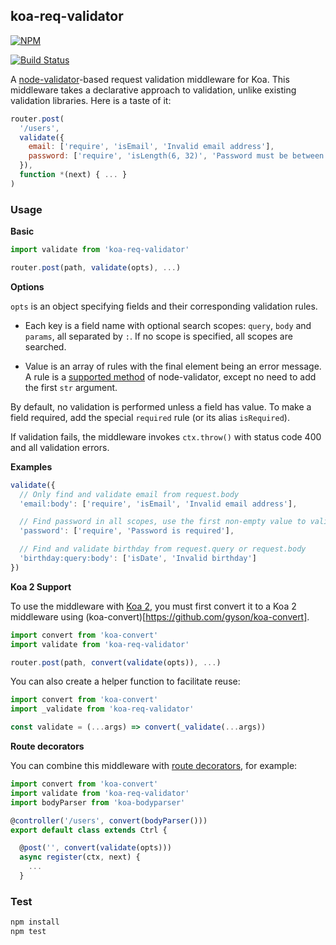 ## koa-req-validator

[![NPM](https://nodei.co/npm/koa-req-validator.png?compact=true)](https://www.npmjs.com/package/koa-req-validator)

[![Build Status](https://travis-ci.org/buunguyen/koa-req-validator.svg?branch=master)](https://travis-ci.org/buunguyen/koa-req-validator)

A [node-validator](https://github.com/chriso/validator.js)-based request validation middleware for Koa. This middleware takes a declarative approach to validation, unlike existing validation libraries. Here is a taste of it:

```js
router.post(
  '/users',
  validate({
    email: ['require', 'isEmail', 'Invalid email address'],
    password: ['require', 'isLength(6, 32)', 'Password must be between 6 and 32 characters']
  }),
  function *(next) { ... }
)
```

### Usage

__Basic__

```js
import validate from 'koa-req-validator'

router.post(path, validate(opts), ...)
```

__Options__

`opts` is an object specifying fields and their corresponding validation rules.

* Each key is a field name with optional search scopes: `query`, `body` and `params`, all separated by `:`. If no scope is specified, all scopes are searched.

* Value is an array of rules with the final element being an error message. A rule is a [supported method](https://github.com/chriso/validator.js#validators) of node-validator, except no need to add the first `str` argument.

By default, no validation is performed unless a field has value. To make a field required, add the special `required` rule (or its alias `isRequired`).

If validation fails, the middleware invokes `ctx.throw()` with status code 400 and all validation errors.

__Examples__

```js
validate({
  // Only find and validate email from request.body
  'email:body': ['require', 'isEmail', 'Invalid email address'],

  // Find password in all scopes, use the first non-empty value to validate
  'password': ['require', 'Password is required'],

  // Find and validate birthday from request.query or request.body
  'birthday:query:body': ['isDate', 'Invalid birthday']
})
```
__Koa 2 Support__

To use the middleware with [Koa 2](https://github.com/koajs/koa/tree/v2.x), you must first convert it to a Koa 2 middleware using (koa-convert)[https://github.com/gyson/koa-convert].

```js
import convert from 'koa-convert'
import validate from 'koa-req-validator'

router.post(path, convert(validate(opts)), ...)
```

You can also create a helper function to facilitate reuse:

```js
import convert from 'koa-convert'
import _validate from 'koa-req-validator'

const validate = (...args) => convert(_validate(...args))
```

__Route decorators__

You can combine this middleware with [route decorators](https://github.com/buunguyen/route-decorators), for example:

```js
import convert from 'koa-convert'
import validate from 'koa-req-validator'
import bodyParser from 'koa-bodyparser'

@controller('/users', convert(bodyParser()))
export default class extends Ctrl {

  @post('', convert(validate(opts)))
  async register(ctx, next) {
    ...
  }
```

### Test

```bash
npm install
npm test
```
